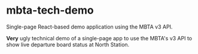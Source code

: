 # mbta-tech-demo
Single-page React-based demo application using the MBTA v3 API.

**Very** ugly technical demo of a single-page app to use the MBTA's v3 API to show live departure board status at North Station.
